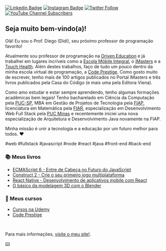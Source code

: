[![Linkedin Badge](https://img.shields.io/badge/-LinkedIn-blue?style=flat&logo=Linkedin&logoColor=white&link=https://www.linkedin.com/in/diegopinho/)](https://www.linkedin.com/in/diegopinho/)
[![Instagram Badge](https://img.shields.io/badge/-Instagram-C13584?style=flat&labelColor=C13584&logo=instagram&logoColor=white&link=https://www.instagram.com/profdiegopinho/)](https://www.instagram.com/profdiegopinho/)
[![Twitter Follow](https://img.shields.io/twitter/follow/DiegoPinho?style=social)](https://twitter.com/DiegoPinho)
[![YouTube Channel Subscribers](https://img.shields.io/youtube/channel/subscribers/UC-7TVZ9yNWzWA4iRW5umbjw?style=social)](https://www.youtube.com/codeprestige)


## Seja muito bem-vindo(a)!

Olá! Eu sou o Prof. Diego (Didi), seu próximo professor de programação favorito!

Atualmente sou professor de programação na [Driven Education](https://www.driven.com.br/) e já trabalhei em lugares incríveis como a [Escola Móbile Integral](http://www.escolamobile.com.br/), o [iMasters](https://imasters.com.br/) e a [Touch Health](https://touchhealth.com.br/). Além destes trabalhos, faço de tudo um pouco dentro da minha escola virtual de programação, a [Code Prestige](https://www.codeprestige.com.br/). Como gosto muito de escrever, tenho mais de 100 artigos publicados no Portal iMasters e três livros publicados pela Casa do Código (e mais uma pela Editora Viena).

Como amo estudar e estar sempre aprendendo, tenho algumas formações acadêmicas bem legais! Tenho bacharelado em Ciência da Computação pela [PUC-SP](https://www.pucsp.br/home), MBA em Gestão de Projetos de Tecnologia pela [FIAP](https://www.fiap.com.br/), licenciatura em Matemática pela [FIAR](http://www.fiar.com.br/), especialização em Desenvolvimento Web Full Stack pela [PUC Minas](https://www.pucminas.br/main/Paginas/default.aspx) e recentemente iniciei uma nova especialização de Arquitetura e Desenvolvimento Java novamente na FIAP.

Minha missão é unir a tecnologia e a educação por um futuro melhor para todos. ❤️

#web #fullstack #javascript #node #react #java #front-end #back-end

### 📚 Meus livros
- [ECMAScript 6 - Entre de Cabeça no Futuro do JavaScript](https://www.entendendoes6.com.br/)
- [Construct 2 - Crie o seu primeiro jogo multiplataforma](https://www.casadocodigo.com.br/products/livro-construct2)
- [React Native - Desenvolvimento de aplicativos mobile com React](https://livroreactnative.com.br/)
- [O básico da modelagem 3D com o Blender](https://www.lojaviena.com.br/editoraviena/produtos-detalhes/0FOOQLPJ/Blender.html)

### 🧠 Meus cursos
- [Cursos na Udemy](https://www.udemy.com/user/diegomartinsdepinho/)
- [Code Prestige](https://www.codeprestige.com.br/)

<br />

Para mais informações, [visite o meu site!](https://diegopinho.com.br).

⌨️
